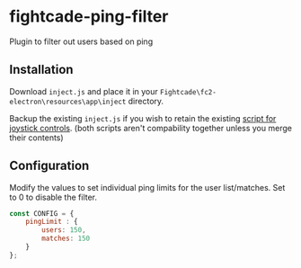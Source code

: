 # fightcade-ping-filter
Plugin to filter out users based on ping

## Installation
Download `inject.js` and place it in your `Fightcade\fc2-electron\resources\app\inject` directory.

Backup the existing `inject.js` if you wish to retain the existing [script for joystick controls](https://github.com/blueminder/fightcade-joystick-kb-controls). (both scripts aren't compability together unless you merge their contents)

## Configuration
Modify the values to set individual ping limits for the user list/matches. Set to 0 to disable the filter.

```js
const CONFIG = {
    pingLimit : {
        users: 150,
        matches: 150
    }
};
```
